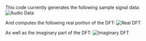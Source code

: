 This code currently generates the following sample signal data:
![Audio Data](/audio_samples.png)

And computes the following real portion of the DFT:
![Real DFT](/real_DFT.png)

As well as the imaginary part of the DFT:
![Imaginary DFT](/imag_DFT.png)

